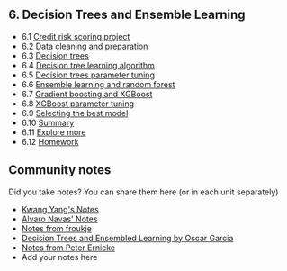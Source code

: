 ## 6. Decision Trees and Ensemble Learning

- 6.1 [Credit risk scoring project](01-credit-risk.md)
- 6.2 [Data cleaning and preparation](02-data-prep.md)
- 6.3 [Decision trees](03-decision-trees.md)
- 6.4 [Decision tree learning algorithm](04-decision-tree-learning.md)
- 6.5 [Decision trees parameter tuning](05-decision-tree-tuning.md)
- 6.6 [Ensemble learning and random forest](06-random-forest.md)
- 6.7 [Gradient boosting and XGBoost](07-boosting.md)
- 6.8 [XGBoost parameter tuning](08-xgb-tuning.md)
- 6.9 [Selecting the best model](09-final-model.md)
- 6.10 [Summary](10-summary.md)
- 6.11 [Explore more](11-explore-more.md)
- 6.12 [Homework](homework.md)


## Community notes

Did you take notes? You can share them here (or in each unit separately)

- [Kwang Yang's Notes](https://www.kaggle.com/kwangyangchia/notebook-for-lesson-6-mle)
- [Alvaro Navas' Notes](https://github.com/ziritrion/ml-zoomcamp/blob/main/notes/06_trees.md)
- [Notes from froukje](https://github.com/froukje/ml-zoomcamp/blob/main/week6/Lecture_6_Decision_Trees_Ensemble_Learning.ipynb)
- [Decision Trees and Ensembled Learning by Oscar Garcia](https://github.com/ozkary/machine-learning-engineering/tree/main/06-trees)
- [Notes from Peter Ernicke](https://knowmledge.com/category/courses/ml-zoomcamp/decision-trees/)
- Add your notes here

